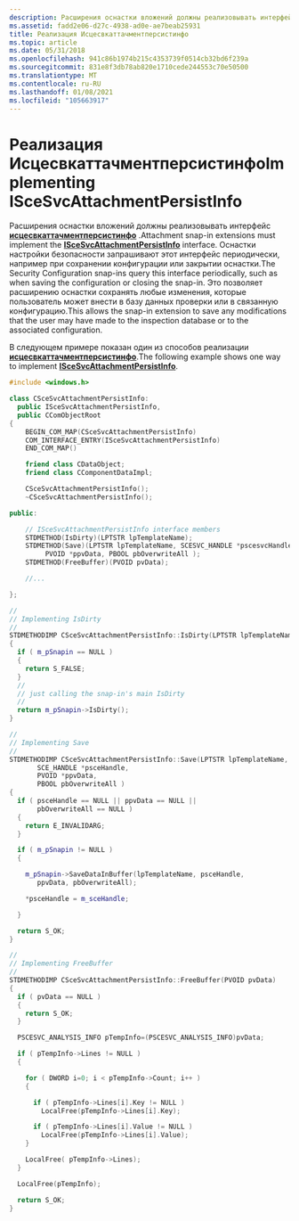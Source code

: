 ```yaml
---
description: Расширения оснастки вложений должны реализовывать интерфейс Исцесвкаттачментперсистинфо.
ms.assetid: fadd2e06-d27c-4938-ad0e-ae7beab25931
title: Реализация Исцесвкаттачментперсистинфо
ms.topic: article
ms.date: 05/31/2018
ms.openlocfilehash: 941c86b1974b215c4353739f0514cb32bd6f239a
ms.sourcegitcommit: 831e8f3db78ab820e1710cede244553c70e50500
ms.translationtype: MT
ms.contentlocale: ru-RU
ms.lasthandoff: 01/08/2021
ms.locfileid: "105663917"
---
```

# <a name="implementing-iscesvcattachmentpersistinfo"></a><span data-ttu-id="5b731-103">Реализация Исцесвкаттачментперсистинфо</span><span class="sxs-lookup"><span data-stu-id="5b731-103">Implementing ISceSvcAttachmentPersistInfo</span></span>

<span data-ttu-id="5b731-104">Расширения оснастки вложений должны реализовывать интерфейс [**исцесвкаттачментперсистинфо**](/windows/desktop/api/Scesvc/nn-scesvc-iscesvcattachmentpersistinfo) .</span><span class="sxs-lookup"><span data-stu-id="5b731-104">Attachment snap-in extensions must implement the [**ISceSvcAttachmentPersistInfo**](/windows/desktop/api/Scesvc/nn-scesvc-iscesvcattachmentpersistinfo) interface.</span></span> <span data-ttu-id="5b731-105">Оснастки настройки безопасности запрашивают этот интерфейс периодически, например при сохранении конфигурации или закрытии оснастки.</span><span class="sxs-lookup"><span data-stu-id="5b731-105">The Security Configuration snap-ins query this interface periodically, such as when saving the configuration or closing the snap-in.</span></span> <span data-ttu-id="5b731-106">Это позволяет расширению оснастки сохранять любые изменения, которые пользователь может внести в базу данных проверки или в связанную конфигурацию.</span><span class="sxs-lookup"><span data-stu-id="5b731-106">This allows the snap-in extension to save any modifications that the user may have made to the inspection database or to the associated configuration.</span></span>

<span data-ttu-id="5b731-107">В следующем примере показан один из способов реализации [**исцесвкаттачментперсистинфо**](/windows/desktop/api/Scesvc/nn-scesvc-iscesvcattachmentpersistinfo).</span><span class="sxs-lookup"><span data-stu-id="5b731-107">The following example shows one way to implement [**ISceSvcAttachmentPersistInfo**](/windows/desktop/api/Scesvc/nn-scesvc-iscesvcattachmentpersistinfo).</span></span>


```C++
#include <windows.h>

class CSceSvcAttachmentPersistInfo:
  public ISceSvcAttachmentPersistInfo,
  public CComObjectRoot
{
    BEGIN_COM_MAP(CSceSvcAttachmentPersistInfo)
    COM_INTERFACE_ENTRY(ISceSvcAttachmentPersistInfo)
    END_COM_MAP()

    friend class CDataObject;
    friend class CComponentDataImpl;

    CSceSvcAttachmentPersistInfo();
    ~CSceSvcAttachmentPersistInfo();

public:

    // ISceSvcAttachmentPersistInfo interface members
    STDMETHOD(IsDirty)(LPTSTR lpTemplateName);
    STDMETHOD(Save)(LPTSTR lpTemplateName, SCESVC_HANDLE *pscesvcHandle,
         PVOID *ppvData, PBOOL pbOverwriteAll );
    STDMETHOD(FreeBuffer)(PVOID pvData);

    //...

};

//
// Implementing IsDirty
//
STDMETHODIMP CSceSvcAttachmentPersistInfo::IsDirty(LPTSTR lpTemplateName)
{
  if ( m_pSnapin == NULL ) 
  {
    return S_FALSE;
  }
  //
  // just calling the snap-in's main IsDirty
  //
  return m_pSnapin->IsDirty();
}

//
// Implementing Save
//
STDMETHODIMP CSceSvcAttachmentPersistInfo::Save(LPTSTR lpTemplateName,
       SCE_HANDLE *psceHandle, 
       PVOID *ppvData, 
       PBOOL pbOverwriteAll )
{
  if ( psceHandle == NULL || ppvData == NULL || 
       pbOverwriteAll == NULL ) 
  {
    return E_INVALIDARG;
  }

  if ( m_pSnapin != NULL ) 
  {

    m_pSnapin->SaveDataInBuffer(lpTemplateName, psceHandle,
       ppvData, pbOverwriteAll);

    *psceHandle = m_sceHandle;

  }

  return S_OK;
}

//
// Implementing FreeBuffer
//
STDMETHODIMP CSceSvcAttachmentPersistInfo::FreeBuffer(PVOID pvData)
{
  if ( pvData == NULL ) 
  {
    return S_OK;
  }

  PSCESVC_ANALYSIS_INFO pTempInfo=(PSCESVC_ANALYSIS_INFO)pvData;

  if ( pTempInfo->Lines != NULL ) 
  {

    for ( DWORD i=0; i < pTempInfo->Count; i++ ) 
    {

      if ( pTempInfo->Lines[i].Key != NULL )
        LocalFree(pTempInfo->Lines[i].Key);

      if ( pTempInfo->Lines[i].Value != NULL )
        LocalFree(pTempInfo->Lines[i].Value);
    }

    LocalFree( pTempInfo->Lines);
  }

  LocalFree(pTempInfo);

  return S_OK;
}
```



 

 



